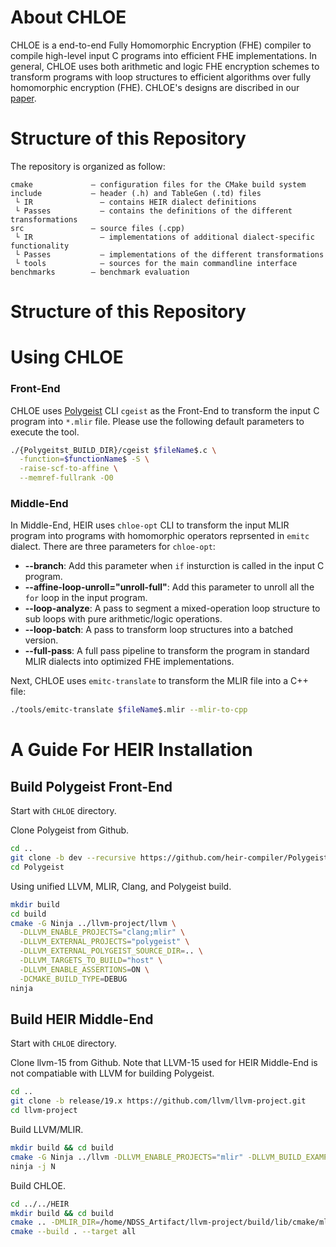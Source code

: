 # About CHLOE
CHLOE is a end-to-end Fully Homomorphic Encryption (FHE) compiler to compile 
high-level input C programs into efficient FHE implementations. In general, 
CHLOE uses both arithmetic and logic FHE encryption schemes to transform 
programs with loop structures to efficient algorithms over fully 
homomorphic encryption (FHE). CHLOE's designs are discribed in our [paper](https://www.computer.org/csdl/proceedings-article/sp/2025/223600a035/21B7QoGZAGc).
# Structure of this Repository
The repository is organized as follow:
```
cmake             – configuration files for the CMake build system
include           – header (.h) and TableGen (.td) files
 └ IR               – contains HEIR dialect definitions
 └ Passes           – contains the definitions of the different transformations
src               – source files (.cpp)
 └ IR               – implementations of additional dialect-specific functionality
 └ Passes           – implementations of the different transformations
 └ tools            – sources for the main commandline interface
benchmarks        – benchmark evaluation
```
# Structure of this Repository
# Using CHLOE
### Front-End
CHLOE uses [Polygeist](https://github.com/llvm/Polygeist) CLI `cgeist` 
as the Front-End to transform
the input C program into `*.mlir` file. Please use the 
following default parameters to execute the tool.
```sh
./{Polygeitst_BUILD_DIR}/cgeist $fileName$.c \
  -function=$functionName$ -S \
  -raise-scf-to-affine \
  --memref-fullrank -O0
```
### Middle-End
In Middle-End, HEIR uses `chloe-opt` CLI to transform the input
MLIR program into programs with homomorphic operators 
reprsented in `emitc` dialect. There are three parameters for 
`chloe-opt`:

+ **--branch**: Add this parameter when `if` insturction is 
called in the input C program.
+ **--affine-loop-unroll="unroll-full"**: 
Add this parameter to unroll all the `for` loop in the 
input program.
+ **--loop-analyze**: A pass to segment a mixed-operation loop structure
to sub loops with pure arithmetic/logic operations.
+ **--loop-batch**: A pass to transform loop structures into a batched version.
+ **--full-pass**: A full pass pipeline to transform the program in 
standard MLIR dialects into optimized FHE implementations.  

Next, CHLOE uses `emitc-translate` to transform the MLIR file
into a C++ file:
```sh
./tools/emitc-translate $fileName$.mlir --mlir-to-cpp
```

# A Guide For HEIR Installation
## Build Polygeist Front-End
Start with ``CHLOE`` directory.

Clone Polygeist from Github.
```sh
cd ..
git clone -b dev --recursive https://github.com/heir-compiler/Polygeist
cd Polygeist
```
Using unified LLVM, MLIR, Clang, and Polygeist build.
```sh
mkdir build
cd build
cmake -G Ninja ../llvm-project/llvm \
  -DLLVM_ENABLE_PROJECTS="clang;mlir" \
  -DLLVM_EXTERNAL_PROJECTS="polygeist" \
  -DLLVM_EXTERNAL_POLYGEIST_SOURCE_DIR=.. \
  -DLLVM_TARGETS_TO_BUILD="host" \
  -DLLVM_ENABLE_ASSERTIONS=ON \
  -DCMAKE_BUILD_TYPE=DEBUG
ninja
```

## Build HEIR Middle-End
Start with ``CHLOE`` directory.

Clone llvm-15 from Github. Note that LLVM-15 used for HEIR Middle-End is not compatiable with LLVM for building Polygeist.
```sh
cd ..
git clone -b release/19.x https://github.com/llvm/llvm-project.git
cd llvm-project
```
Build LLVM/MLIR.
```sh
mkdir build && cd build
cmake -G Ninja ../llvm -DLLVM_ENABLE_PROJECTS="mlir" -DLLVM_BUILD_EXAMPLES=ON -DLLVM_TARGETS_TO_BUILD="X86" -DCMAKE_BUILD_TYPE=Release -DLLVM_ENABLE_ASSERTIONS=ON -DLLVM_INSTALL_UTILS=ON
ninja -j N
```

Build CHLOE.
```sh
cd ../../HEIR
mkdir build && cd build
cmake .. -DMLIR_DIR=/home/NDSS_Artifact/llvm-project/build/lib/cmake/mlir
cmake --build . --target all
```


